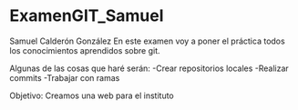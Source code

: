 # ExamenGIT_Samuel
Samuel Calderón González
En este examen voy a poner el práctica todos los conocimientos aprendidos sobre git.

Algunas de las cosas que haré serán:
-Crear repositorios locales
-Realizar commits
-Trabajar con ramas

Objetivo:
Creamos una web para el instituto
